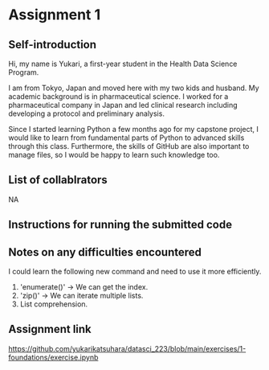 # Assignment 1
## Self-introduction
Hi, my name is Yukari, a first-year student in the Health Data Science Program.

I am from Tokyo, Japan and moved here with my two kids and husband.
My academic background is in pharmaceutical science. I worked for a pharmaceutical company in Japan and led clinical research including developing a protocol and preliminary analysis.

Since I started learning Python a few months ago for my capstone project, I would like to learn from fundamental parts of Python to advanced skills through this class.
Furthermore, the skills of GitHub are also important to manage files, so I would be happy to learn such knowledge too. 

## List of collablrators
NA

## Instructions for running the submitted code


## Notes on any difficulties encountered
I could learn the following new command and need to use it more efficiently.
1. 'enumerate()' -> We can get the index.
2. 'zip()' -> We can iterate multiple lists.
3. List comprehension.

## Assignment link
https://github.com/yukarikatsuhara/datasci_223/blob/main/exercises/1-foundations/exercise.ipynb
